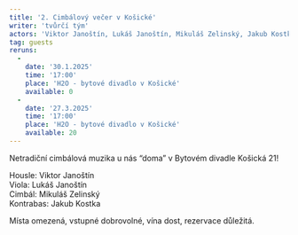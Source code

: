```yaml
---
title: '2. Cimbálový večer v Košické'
writer: 'tvůrčí tým'
actors: 'Viktor Janoštín, Lukáš Janoštín, Mikuláš Zelinský, Jakub Kostka'
tag: guests
reruns:
  -
    date: '30.1.2025'
    time: '17:00'
    place: 'H2O - bytové divadlo v Košické'
    available: 0
  -
    date: '27.3.2025'
    time: '17:00'
    place: 'H2O - bytové divadlo v Košické'
    available: 20
---
```

Netradiční cimbálová muzika u nás “doma” v Bytovém divadle Košická 21!

Housle: Viktor Janoštín  
Viola: Lukáš Janoštín  
Cimbál: Mikuláš Zelinský  
Kontrabas: Jakub Kostka  

Místa omezená, vstupné dobrovolné, vína dost, rezervace důležitá.

